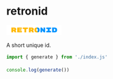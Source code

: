 # retronid
![retronid branding](/docs/retronid-branding.png)

A short unique id.

```js
import { generate } from './index.js'

console.log(generate())
```